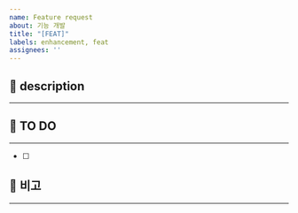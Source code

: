 ```yaml
---
name: Feature request
about: 기능 개발
title: "[FEAT]"
labels: enhancement, feat
assignees: ''
---
```


## 📌 description
***

## 📝 TO DO
***
- [ ]

## 💌 비고
***